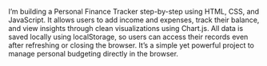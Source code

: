 I’m building a Personal Finance Tracker step-by-step using HTML, CSS, and JavaScript. It allows users to add income and expenses, track their balance, and view insights through clean visualizations using Chart.js. All data is saved locally using localStorage, so users can access their records even after refreshing or closing the browser. It’s a simple yet powerful project to manage personal budgeting directly in the browser.
